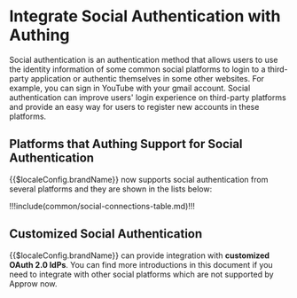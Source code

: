 # Integrate Social Authentication with Authing

<LastUpdated/>

Social authentication is an authentication method that allows users to use the identity information of some common social platforms to login to a third-party application or authentic themselves in some other websites. For example, you can sign in YouTube with your gmail account. Social authentication can improve users' login experience on third-party platforms and provide an easy way for users to register new accounts in these platforms.

## Platforms that Authing Support for Social Authentication 

{{$localeConfig.brandName}} now supports social authentication from several platforms and they are shown in the lists below:

!!!include(common/social-connections-table.md)!!!

## Customized Social Authentication

{{$localeConfig.brandName}} can provide integration with **customized OAuth 2.0 IdPs**. You can find more introductions in this <router-link to="/connections/custom-social-provider/" target="_blank"> document </router-link> if you need to integrate with other social platforms which are not supported by Approw now.

<!--
## 微信解决方案

{{$localeConfig.brandName}} 针对微信生态有一套完整的解决方案，你可以查看[产品介绍](https://authing.cn/solutions/wechat)以及阅读[打通微信账号体系指引](/guides/wechat-ecosystem/)。
-->
